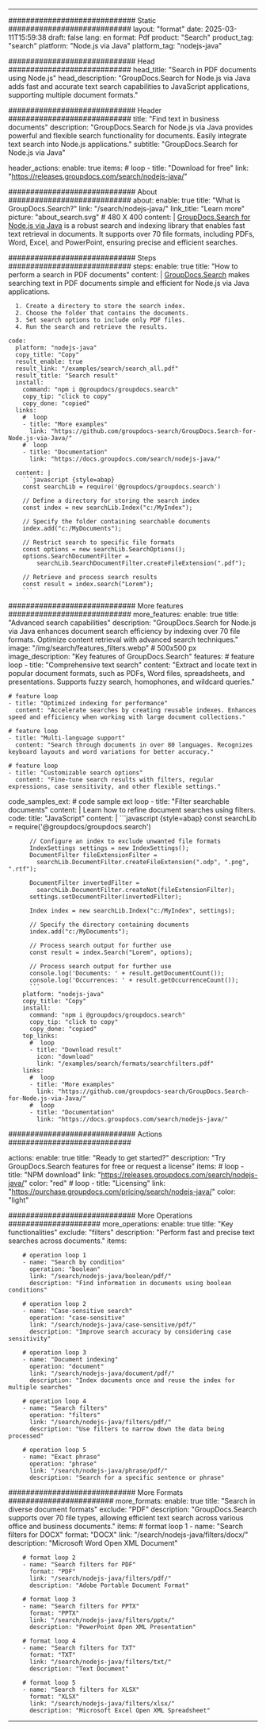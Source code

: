 
---
############################# Static ############################
layout: "format"
date:  2025-03-11T15:59:38
draft: false
lang: en
format: Pdf
product: "Search"
product_tag: "search"
platform: "Node.js via Java"
platform_tag: "nodejs-java"

############################# Head ############################
head_title: "Search in PDF documents using Node.js"
head_description: "GroupDocs.Search for Node.js via Java adds fast and accurate text search capabilities to JavaScript applications, supporting multiple document formats."

############################# Header ############################
title: "Find text in business documents" 
description: "GroupDocs.Search for Node.js via Java provides powerful and flexible search functionality for documents. Easily integrate text search into Node.js applications."
subtitle: "GroupDocs.Search for Node.js via Java" 

header_actions:
  enable: true
  items:
    #  loop
    - title: "Download for free"
      link: "https://releases.groupdocs.com/search/nodejs-java/"
      
############################# About ############################
about:
    enable: true
    title: "What is GroupDocs.Search?"
    link: "/search/nodejs-java/"
    link_title: "Learn more"
    picture: "about_search.svg" # 480 X 400
    content: |
       [GroupDocs.Search for Node.js via Java](/search/nodejs-java/) is a robust search and indexing library that enables fast text retrieval in documents. It supports over 70 file formats, including PDFs, Word, Excel, and PowerPoint, ensuring precise and efficient searches.

############################# Steps ############################
steps:
    enable: true
    title: "How to perform a search in PDF documents"
    content: |
      [GroupDocs.Search](/search/nodejs-java/) makes searching text in PDF documents simple and efficient for Node.js via Java applications.
      
      1. Create a directory to store the search index.
      2. Choose the folder that contains the documents.
      3. Set search options to include only PDF files.
      4. Run the search and retrieve the results.
   
    code:
      platform: "nodejs-java"
      copy_title: "Copy"
      result_enable: true
      result_link: "/examples/search/search_all.pdf"
      result_title: "Search result"
      install:
        command: "npm i @groupdocs/groupdocs.search"
        copy_tip: "click to copy"
        copy_done: "copied"
      links:
        #  loop
        - title: "More examples"
          link: "https://github.com/groupdocs-search/GroupDocs.Search-for-Node.js-via-Java/"
        #  loop
        - title: "Documentation"
          link: "https://docs.groupdocs.com/search/nodejs-java/"
          
      content: |
        ```javascript {style=abap}
        const searchLib = require('@groupdocs/groupdocs.search')

        // Define a directory for storing the search index
        const index = new searchLib.Index("c:/MyIndex");

        // Specify the folder containing searchable documents
        index.add("c:/MyDocuments");

        // Restrict search to specific file formats
        const options = new searchLib.SearchOptions();
        options.SearchDocumentFilter = 
            searchLib.SearchDocumentFilter.createFileExtension(".pdf");

        // Retrieve and process search results
        const result = index.search("Lorem");
        ```            

############################# More features ############################
more_features:
  enable: true
  title: "Advanced search capabilities"
  description: "GroupDocs.Search for Node.js via Java enhances document search efficiency by indexing over 70 file formats. Optimize content retrieval with advanced search techniques."
  image: "/img/search/features_filters.webp" # 500x500 px
  image_description: "Key features of GroupDocs.Search"
  features:
    # feature loop
    - title: "Comprehensive text search"
      content: "Extract and locate text in popular document formats, such as PDFs, Word files, spreadsheets, and presentations. Supports fuzzy search, homophones, and wildcard queries."

    # feature loop
    - title: "Optimized indexing for performance"
      content: "Accelerate searches by creating reusable indexes. Enhances speed and efficiency when working with large document collections."

    # feature loop
    - title: "Multi-language support"
      content: "Search through documents in over 80 languages. Recognizes keyboard layouts and word variations for better accuracy."

    # feature loop
    - title: "Customizable search options"
      content: "Fine-tune search results with filters, regular expressions, case sensitivity, and other flexible settings."
      
  code_samples_ext:
    # code sample ext loop
    - title: "Filter searchable documents"
      content: |
        Learn how to refine document searches using filters.
      code:
        title: "JavaScript"
        content: |
          ```javascript {style=abap}
          const searchLib = require('@groupdocs/groupdocs.search')
          
          // Configure an index to exclude unwanted file formats
          IndexSettings settings = new IndexSettings();
          DocumentFilter fileExtensionFilter = 
            searchLib.DocumentFilter.createFileExtension(".odp", ".png", ".rtf");

          DocumentFilter invertedFilter = 
            searchLib.DocumentFilter.createNot(fileExtensionFilter);
          settings.setDocumentFilter(invertedFilter);

          Index index = new searchLib.Index("c:/MyIndex", settings);
              
          // Specify the directory containing documents
          index.add("c:/MyDocuments");

          // Process search output for further use
          const result = index.Search("Lorem", options);
          
          // Process search output for further use
          console.log('Documents: ' + result.getDocumentCount());
          console.log('Occurrences: ' + result.getOccurrenceCount());
          ```
        platform: "nodejs-java"
        copy_title: "Copy"
        install:
          command: "npm i @groupdocs/groupdocs.search"
          copy_tip: "click to copy"
          copy_done: "copied"
        top_links:
          #  loop
          - title: "Download result"
            icon: "download"
            link: "/examples/search/formats/searchfilters.pdf"
        links:
          #  loop
          - title: "More examples"
            link: "https://github.com/groupdocs-search/GroupDocs.Search-for-Node.js-via-Java/"
          #  loop
          - title: "Documentation"
            link: "https://docs.groupdocs.com/search/nodejs-java/"
            

            


############################# Actions ############################

actions:
  enable: true
  title: "Ready to get started?"
  description: "Try GroupDocs.Search features for free or request a license"
  items:
    #  loop
    - title: "NPM download"
      link: "https://releases.groupdocs.com/search/nodejs-java/"
      color: "red"
        #  loop
    - title: "Licensing"
      link: "https://purchase.groupdocs.com/pricing/search/nodejs-java/"
      color: "light"


############################# More Operations #####################
more_operations:
    enable: true
    title: "Key functionalities"
    exclude: "filters"
    description: "Perform fast and precise text searches across documents."
    items: 
          
        # operation loop 1
        - name: "Search by condition"
          operation: "boolean"
          link: "/search/nodejs-java/boolean/pdf/"
          description: "Find information in documents using boolean conditions"

        # operation loop 2
        - name: "Case-sensitive search"
          operation: "case-sensitive"
          link: "/search/nodejs-java/case-sensitive/pdf/"
          description: "Improve search accuracy by considering case sensitivity"

        # operation loop 3
        - name: "Document indexing"
          operation: "document"
          link: "/search/nodejs-java/document/pdf/"
          description: "Index documents once and reuse the index for multiple searches"

        # operation loop 4
        - name: "Search filters"
          operation: "filters"
          link: "/search/nodejs-java/filters/pdf/"
          description: "Use filters to narrow down the data being processed"

        # operation loop 5
        - name: "Exact phrase"
          operation: "phrase"
          link: "/search/nodejs-java/phrase/pdf/"
          description: "Search for a specific sentence or phrase"
          
        
          
############################# More Formats ########################
more_formats:
    enable: true
    title: "Search in diverse document formats"
    exclude: "PDF"
    description: "GroupDocs.Search supports over 70 file types, allowing efficient text search across various office and business documents."
    items: 
        # format loop 1
        - name: "Search filters for DOCX"
          format: "DOCX"
          link: "/search/nodejs-java/filters/docx/"
          description: "Microsoft Word Open XML Document"
          
        # format loop 2
        - name: "Search filters for PDF"
          format: "PDF"
          link: "/search/nodejs-java/filters/pdf/"
          description: "Adobe Portable Document Format"
          
        # format loop 3
        - name: "Search filters for PPTX"
          format: "PPTX"
          link: "/search/nodejs-java/filters/pptx/"
          description: "PowerPoint Open XML Presentation"

        # format loop 4
        - name: "Search filters for TXT"
          format: "TXT"
          link: "/search/nodejs-java/filters/txt/"
          description: "Text Document"
          
        # format loop 5
        - name: "Search filters for XLSX"
          format: "XLSX"
          link: "/search/nodejs-java/filters/xlsx/"
          description: "Microsoft Excel Open XML Spreadsheet"
  

---